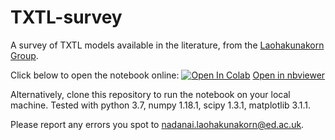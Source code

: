 # TXTL-survey
A survey of TXTL models available in the literature, from the [Laohakunakorn Group](http://laohakunakorn.bio.ed.ac.uk).

Click below to open the notebook online:
[![Open In Colab](https://colab.research.google.com/assets/colab-badge.svg)](https://colab.research.google.com/github/nadanai263/TXTL_survey/blob/master/TXTL_survey.ipynb)
[Open in nbviewer](https://nbviewer.jupyter.org/github/nadanai263/TXTL_survey/blob/master/TXTL_survey.ipynb)

Alternatively, clone this repository to run the notebook on your local machine. Tested with python 3.7, numpy 1.18.1, scipy 1.3.1, matplotlib 3.1.1.

Please report any errors you spot to [nadanai.laohakunakorn@ed.ac.uk](nadanai.laohakunakorn@ed.ac.uk).
